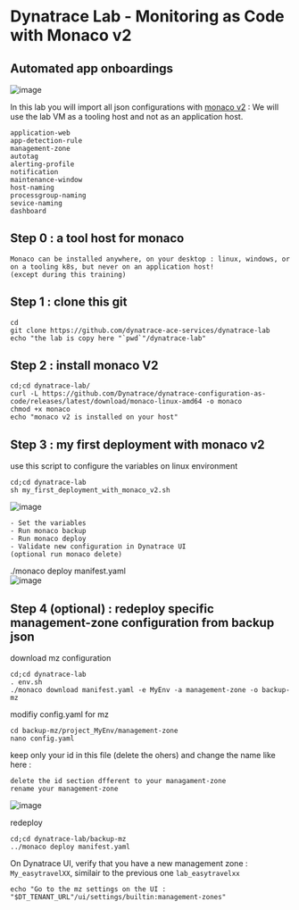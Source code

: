#  Dynatrace Lab - Monitoring as Code with Monaco v2
## Automated app onboardings
![image](https://user-images.githubusercontent.com/40337213/234709083-8521cd8d-001d-4cdb-ad79-bda704477057.png)

In this lab you will import all json configurations with [monaco v2](https://www.dynatrace.com/support/help/manage/configuration-as-code) : 
We will use the lab VM as a tooling host and not as an application host.      

    application-web
    app-detection-rule
    management-zone
    autotag
    alerting-profile
    notification
    maintenance-window
    host-naming
    processgroup-naming
    sevice-naming
    dashboard
    

## Step 0 : a tool host for monaco 

    Monaco can be installed anywhere, on your desktop : linux, windows, or on a tooling k8s, but never on an application host! 
    (except during this training)

## Step 1 : clone this git  

    cd
    git clone https://github.com/dynatrace-ace-services/dynatrace-lab
    echo "the lab is copy here "`pwd`"/dynatrace-lab"
    

## Step 2 : install monaco V2

    cd;cd dynatrace-lab/
    curl -L https://github.com/Dynatrace/dynatrace-configuration-as-code/releases/latest/download/monaco-linux-amd64 -o monaco
    chmod +x monaco
    echo "monaco v2 is installed on your host"
    
## Step 3 : my first deployment with monaco v2 
use this script to configure the variables on linux environment   

    cd;cd dynatrace-lab
    sh my_first_deployment_with_monaco_v2.sh

![image](https://user-images.githubusercontent.com/40337213/234709653-0d377eea-7bf7-4bac-b49c-bf5b19414a89.png)

    - Set the variables
    - Run monaco backup
    - Run monaco deploy
    - Validate new configuration in Dynatrace UI
    (optional run monaco delete)

./monaco deploy manifest.yaml  
![image](https://user-images.githubusercontent.com/40337213/234710222-6a56b700-36a6-4c74-93a9-ca6e794a8770.png)


## Step 4 (optional) : redeploy specific management-zone configuration from backup json 

download mz configuration 

    cd;cd dynatrace-lab
    . env.sh
    ./monaco download manifest.yaml -e MyEnv -a management-zone -o backup-mz
    
modifiy config.yaml for mz

    cd backup-mz/project_MyEnv/management-zone
    nano config.yaml

keep only your id in this file (delete the ohers) and change the name like here : 
    
    delete the id section dfferent to your managament-zone
    rename your management-zone
    
![image](https://user-images.githubusercontent.com/40337213/231716709-8bf56d5c-df96-4b50-95b2-9ed2a8a8f577.png)

 redeploy 
    
    cd;cd dynatrace-lab/backup-mz
    ../monaco deploy manifest.yaml
    
On Dynatrace UI, verify that you have a new management zone : `My_easytravelXX`, similair to the previous one `lab_easytravelxx`

    echo "Go to the mz settings on the UI : "$DT_TENANT_URL"/ui/settings/builtin:management-zones"

